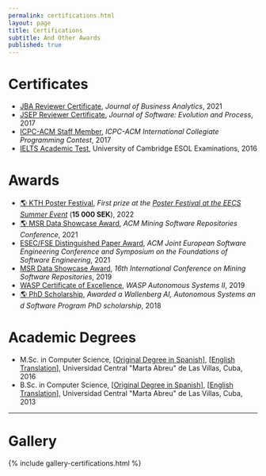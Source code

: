 ```yaml
---
permalink: certifications.html
layout: page
title: Certifications
subtitle: And Other Awards
published: true
---
```


<!-- Carbon ads -->
<div class="cesarcarbon">
   <script async type="text/javascript" src="//cdn.carbonads.com/carbon.js?serve=CESI52JM&placement=wwwcesarsotovaleronet" id="_carbonads_js"></script>
</div>

# Certificates

- [JBA Reviewer Certificate](../files/certificates/2021_JBA_Reviewer_Certificate.pdf), _Journal of Business Analytics_, 2021
- [JSEP Reviewer Certificate](../files/certificates/SMR_Certificate.pdf), _Journal of Software: Evolution and Process_, 2017
- [ICPC-ACM Staff Member](../files/certificates/2017_CertificateStaff_Caribbean_Finals_419972.pdf), _ICPC-ACM International Collegiate Programming Contest_, 2017
- [IELTS Academic Test](../files/certificates/IELTS_Test_Report_Form.pdf), University of Cambridge ESOL Examinations, 2016

# Awards

- [:earth_americas: KTH Poster Festival](../files/certificates/education-impact-travel-grant.JPG), _First prize at the [Poster Festival at the EECS Summer Event](https://intra.kth.se/en/eecs/aktuellt-pa-eecs/nyheter/400-happy-colleagues-joined-the-eecs-summer-event-1.1176797)_ (**15 000 SEK**), 2022
- [:earth_americas: MSR Data Showcase Award](https://twitter.com/msrconf/status/1392991382428688391), _ACM Mining Software Repositories Conference_, 2021
- [ESEC/FSE Distinguished Paper Award](../files/certificates/FSE_Distinguished_Paper_Award_2021.pdf), _ACM Joint European Software Engineering Conference and Symposium on the Foundations of Software Engineering_, 2021
- [MSR Data Showcase Award](../files/certificates/MSR_Data_Showcase_Award_2019.pdf), _16th International Conference on Mining Software Repositories_, 2019
- [WASP Certificate of Excellence](../files/certificates/WASP_award.pdf), _WASP Autonomous Systems II_, 2019
- [:earth_americas: PhD Scholarship](https://wasp-sweden.org/), _Awarded a Wallenberg AI, Autonomous Systems an d Software Program PhD scholarship_, 2018

# Academic Degrees

- M.Sc. in Computer Science,  [[Original Degree in Spanish]()], [[English Translation](../files/certificates/MSc_Degree_(certified)_eng.pdf)], Universidad Central "Marta Abreu" de Las Villas, Cuba, 2016
- B.Sc. in Computer Science, [[Original Degree in Spanish](../files/certificates/BSc_Degree_Original.pdf)], [[English Translation](../files/certificates/BSc_Degree_(certified)_eng.pdf)], Universidad Central "Marta Abreu" de Las Villas, Cuba, 2013


--- 

# Gallery

{% include gallery-certifications.html %}